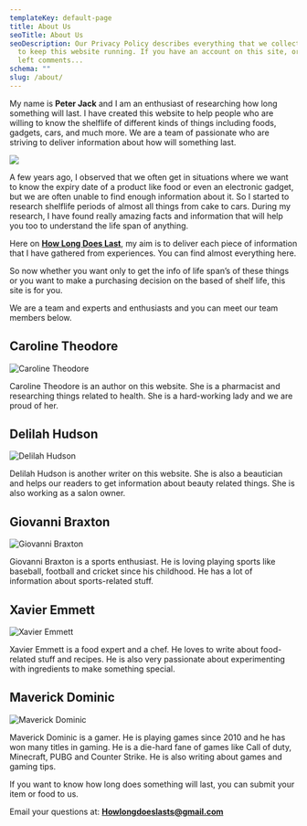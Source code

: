```yaml
---
templateKey: default-page
title: About Us
seoTitle: About Us
seoDescription: Our Privacy Policy describes everything that we collect in order
  to keep this website running. If you have an account on this site, or have
  left comments...
schema: ""
slug: /about/
---
```

<!--StartFragment-->

My name is **Peter Jack** and I am an enthusiast of researching how long something will last. I have created this website to help people who are willing to know the shelflife of different kinds of things including foods, gadgets, cars, and much more. We are a team of passionate who are striving to deliver information about how will something last.

![](/img/peter-jack-150x150.jpg)

A few years ago, I observed that we often get in situations where we want to know the expiry date of a product like food or even an electronic gadget, but we are often unable to find enough information about it. So I started to research shelflife periods of almost all things from cake to cars. During my research, I have found really amazing facts and information that will help you too to understand the life span of anything.

Here on **[How Long Does Last](https://howlongdoeslast.info/)**, my aim is to deliver each piece of information that I have gathered from experiences. You can find almost everything here.

So now whether you want only to get the info of life span’s of these things or you want to make a purchasing decision on the based of shelf life, this site is for you.

We are a team and experts and enthusiasts and you can meet our team members below.

## Caroline Theodore

![Caroline Theodore](/img/caroline-theodore-1-150x150.jpg)

Caroline Theodore is an author on this website. She is a pharmacist and researching things related to health. She is a hard-working lady and we are proud of her.

## Delilah Hudson

![Delilah Hudson](/img/delilah-hudson-1-150x150.jpg)

Delilah Hudson is another writer on this website. She is also a beautician and helps our readers to get information about beauty related things. She is also working as a salon owner.

## Giovanni Braxton

![Giovanni Braxton](/img/giovanni-braxton-1-150x150.jpg)

Giovanni Braxton is a sports enthusiast. He is loving playing sports like baseball, football and cricket since his childhood. He has a lot of information about sports-related stuff.

## Xavier Emmett

![Xavier Emmett](/img/xavier-emmett-1-150x150.jpg)

Xavier Emmett is a food expert and a chef. He loves to write about food-related stuff and recipes. He is also very passionate about experimenting with ingredients to make something special.

## Maverick Dominic

![Maverick Dominic](/img/maverick-dominic-1-150x150.jpg)

Maverick Dominic is a gamer. He is playing games since 2010 and he has won many titles in gaming. He is a die-hard fane of games like Call of duty, Minecraft, PUBG and Counter Strike. He is also writing about games and gaming tips.

If you want to know how long does something will last, you can submit your item or food to us.

Email your questions at: **Howlongdoeslasts@gmail.com**



<!--EndFragment-->
